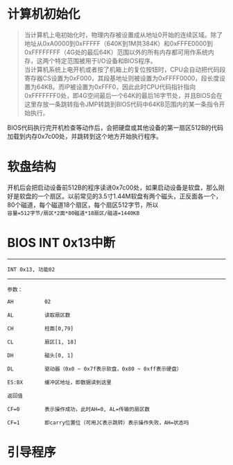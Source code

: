 # 计算机初始化
> 当计算机上电初始化时，物理内存被设置成从地址0开始的连续区域。除了地址从0xA0000到0xFFFFF（640K到1M共384K）和0xFFFE0000到0xFFFFFFFF（4G处的最后64K）范围以外的所有内存都可用作系统内存，这两个特定范围被用于I/O设备和BIOS程序。   
> 当计算机系统上电开机或者按了机箱上的复位按钮时，CPU会自动把代码段寄存器CS设置为0xF000，其段基地址则被设置为0xFFFF0000，段长度设置为64KB。而IP被设置为0xFFF0，因此此时CPU代码指针指向0xFFFFFFF0处，即4G空间最后一个64K的最后16字节处，并且BIOS会在这里存放一条跳转指令JMP转跳到BIOS代码中64KB范围内的某一条指令开始执行。  

BIOS代码执行完开机检查等动作后，会把硬盘或其他设备的第一扇区512B的代码加载到内存0x7c00处，并跳转到这个地方开始执行程序。
# 软盘结构
开机后会把启动设备前512B的程序读进0x7c00处，如果启动设备是软盘，那么刚好是软盘的一个扇区。以前常见的3.5寸1.44M软盘有两个磁头，正反面各一个，80个磁道，每个磁道18个扇区，每个扇区512字节，所以   
`容量=512字节/扇区*2面*80磁道*18扇区/磁道=1440KB`
# BIOS INT 0x13中断
***
`INT 0x13, 功能02`   
***
`参数：`

`AH          02`

`AL          读取扇区数`

`CH          柱面[0,79]`

`CL          扇区[1, 18]`

`DH          磁头[0, 1]`

`DL          驱动器（0x0 ~ 0x7f表示软盘，0x80 ~ 0xff表示硬盘）`

`ES:BX       缓冲区地址，即数据读到这里`

`返回值`

`CF=0        表示操作成功，此时AH=0, AL=传输的扇区数`

`CF=1        即carry位置位（可用JC表示跳转）表示操作失败，AH=状态吗`


# 引导程序



